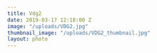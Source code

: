 ```yaml
---
title: Vdg2
date: 2019-03-17 12:18:00 Z
image: "/uploads/VDG2.jpg"
thumbnail_image: "/uploads/VDG2_thumbnail.jpg"
layout: photo
---
```


